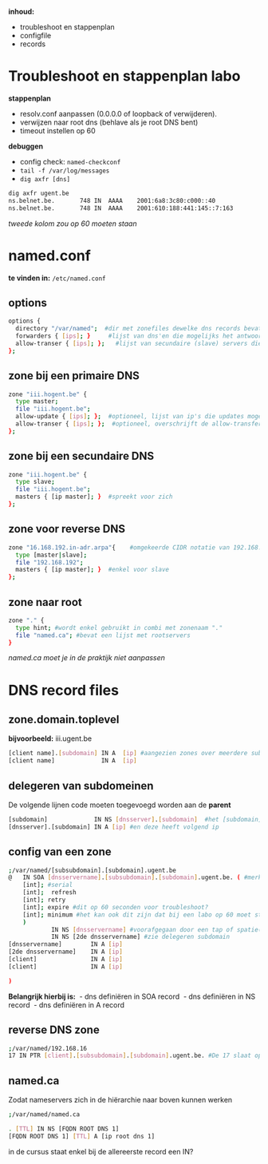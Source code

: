 **inhoud:**
- troubleshoot en stappenplan
- configfile
- records


# Troubleshoot en stappenplan labo

**stappenplan**
- resolv.conf aanpassen (0.0.0.0 of loopback of verwijderen).
- verwijzen naar root dns (behlave als je root DNS bent)
- timeout instellen op 60

**debuggen**
- config check: `named-checkconf`
- `tail -f /var/log/messages`
- `dig axfr [dns]`

```bash
dig axfr ugent.be
ns.belnet.be.		748	IN	AAAA	2001:6a8:3c80:c000::40
ns.belnet.be.		748	IN	AAAA	2001:610:188:441:145::7:163
```
*tweede kolom zou op 60 moeten staan*

# named.conf
**te vinden in:** `/etc/named.conf`

## options
```bash
options {
  directory "/var/named";  #dir met zonefiles dewelke dns records bevatten.
  forwarders { [ips]; }     #lijst van dns'en die mogelijks het antwoord weten als jij het niet weet. wordt geraadpleegd alvorens de root wordt geraadpleegd.
  allow-transer { [ips]; };   #lijst van secundaire (slave) servers die een zone transfer mogen uitvoeren.
};
```

## zone bij een primaire DNS
```bash
zone "iii.hogent.be" {
  type master;
  file "iii.hogent.be";
  allow-update { [ips]; };  #optioneel, lijst van ip's die updates mogen uitvoeren aan het bestand iii.hogent.be
  allow-transer { [ips]; };  #optioneel, overschrijft de allow-transfer gedefnieerd in options. voor deze specifieke zone.
};
```

## zone bij een secundaire DNS
```bash
zone "iii.hogent.be" {
  type slave;
  file "iii.hogent.be";
  masters { [ip master]; }  #spreekt voor zich
};
```

## zone voor reverse DNS
```bash
zone "16.168.192.in-adr.arpa"{    #omgekeerde CIDR notatie van 192.168.16/24
  type [master|slave];
  file "192.168.192";
  masters { [ip master]; }  #enkel voor slave
};
```

## zone naar root
```bash
zone "." {
  type hint; #wordt enkel gebruikt in combi met zonenaam "."
  file "named.ca"; #bevat een lijst met rootservers
}
```
*named.ca moet je in de praktijk niet aanpassen*

# DNS record files

## zone.domain.toplevel

**bijvoorbeeld:** iii.ugent.be

```bash
[client name].[subdomain] IN A  [ip] #aangezien zones over meerdere subdomeinen verspreid mogen zijn mogen we ook kleinkinderen definieren.
[client name]             IN A  [ip]
```

## delegeren van subdomeinen

De volgende lijnen code moeten toegevoegd worden aan de **parent**
```bash
[subdomain]             IN NS [dnsserver].[subdomain]  #het [subdomain] valt onder de verantwoordelijkheid van DNS   [dnsserver].[subdomain]
[dnsserver].[subdomain] IN A [ip] #en deze heeft volgend ip
```

## config van een zone
```bash
;/var/named/[subsubdomain].[subdomain].ugent.be
@   IN SOA [dnsservername].[subsubdomain].[subdomain].ugent.be. ( #merk de punt op achter be!!
    [int]; #serial
    [int];  refresh
    [int]; retry
    [int]; expire #dit op 60 seconden voor troubleshoot?
    [int]; minimum #het kan ook dit zijn dat bij een labo op 60 moet staan?
    )
            IN NS [dnsservername] #voorafgegaan door een tap of spatie(s)
            IN NS [2de dnsservername] #zie delegeren subdomain
[dnsservername]        IN A [ip]
[2de dnsservername]    IN A [ip]
[client]               IN A [ip]
[client]               IN A [ip]

)
```
**Belangrijk hierbij is:**
  - dns definiëren in SOA record
  - dns definiëren in NS record
  - dns definiëren in A record

## reverse DNS zone
```bash
;/var/named/192.168.16
17 IN PTR [client].[subsubdomain].[subdomain].ugent.be. #De 17 slaat op het laatste cijfer van het ip dus zijn volledig ip zal zijn: 192.168.16.17
```

## named.ca
Zodat nameservers zich in de hiërarchie naar boven kunnen werken

```bash
;/var/named/named.ca

. [TTL] IN NS [FQDN ROOT DNS 1]
[FQDN ROOT DNS 1] [TTL] A [ip root dns 1]


```
in de cursus staat enkel bij de allereerste record een IN?
